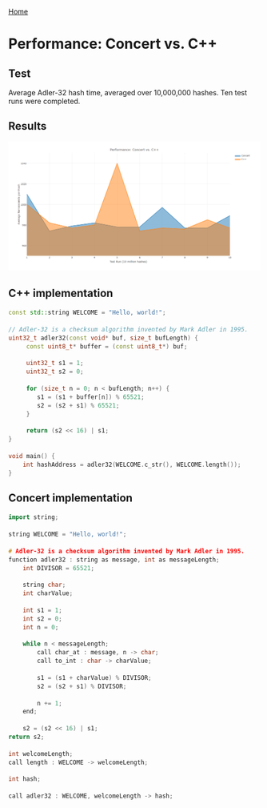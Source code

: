 [Home](https://github.com/puckowski/concert7/blob/master/)

# Performance: Concert vs. C++

## Test

Average Adler-32 hash time, averaged over 10,000,000 hashes. Ten test runs were completed.

## Results

![Concert vs. C++ Graph](https://raw.githubusercontent.com/puckowski/concert7/master/Performance%20Concert%20vs%20C%2B%2B.png)

## C++ implementation

```cpp
const std::string WELCOME = "Hello, world!";

// Adler-32 is a checksum algorithm invented by Mark Adler in 1995.
uint32_t adler32(const void* buf, size_t bufLength) {
     const uint8_t* buffer = (const uint8_t*) buf;

     uint32_t s1 = 1;
     uint32_t s2 = 0;

     for (size_t n = 0; n < bufLength; n++) {
        s1 = (s1 + buffer[n]) % 65521;
        s2 = (s2 + s1) % 65521;
     }  
     
     return (s2 << 16) | s1;
}

void main() {
    int hashAddress = adler32(WELCOME.c_str(), WELCOME.length());
}
```

## Concert implementation

```cpp
import string;

string WELCOME = "Hello, world!";

# Adler-32 is a checksum algorithm invented by Mark Adler in 1995.
function adler32 : string as message, int as messageLength;
    int DIVISOR = 65521;

    string char;
    int charValue;
  
    int s1 = 1;
    int s2 = 0;
    int n = 0;
  
    while n < messageLength;
        call char_at : message, n -> char;
        call to_int : char -> charValue;
    
        s1 = (s1 + charValue) % DIVISOR;
        s2 = (s2 + s1) % DIVISOR;
    
        n += 1;
    end;
  
    s2 = (s2 << 16) | s1;
return s2;

int welcomeLength;
call length : WELCOME -> welcomeLength;

int hash;

call adler32 : WELCOME, welcomeLength -> hash;
```
